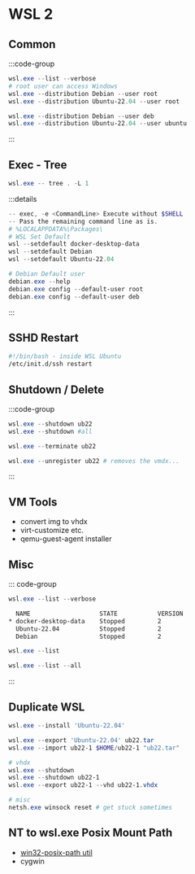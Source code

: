 # WSL 2
## Common

:::code-group
```powershell [main]
wsl.exe --list --verbose
# root user can access Windows
wsl.exe --distribution Debian --user root
wsl.exe --distribution Ubuntu-22.04 --user root
```
```powershell [misc]
wsl.exe --distribution Debian --user deb
wsl.exe --distribution Ubuntu-22.04 --user ubuntu
```
:::
## Exec - Tree
```powershell
wsl.exe -- tree . -L 1
```
<!-- wsl.exe -e tree .
wsl.exe -e tree . -L 1
wsl.exe -- tree . -->
:::details
```powershell
-- exec, -e <CommandLine> Execute without $SHELL
-- Pass the remaining command line as is.
# %LOCALAPPDATA%\Packages\
# WSL Set Default
wsl --setdefault docker-desktop-data
wsl --setdefault Debian
wsl --setdefault Ubuntu-22.04

# Debian Default user
debian.exe --help
debian.exe config --default-user root
debian.exe config --default-user deb
```
:::
<!-- might be easier to have it in one file and reference it... and or auto generate  -->
## SSHD Restart
```bash
#!/bin/bash - inside WSL Ubuntu
/etc/init.d/ssh restart
```


## Shutdown / Delete
:::code-group
```powershell [shutdown]
wsl.exe --shutdown ub22
wsl.exe --shutdown #all
```
```powershell [force shutdown]
wsl.exe --terminate ub22

```
```powershell [unregister-undefine-remove]
wsl.exe --unregister ub22 # removes the vmdx...
```
:::



## VM Tools
* convert img to vhdx
* virt-customize etc.
* qemu-guest-agent installer

## Misc
::: code-group
```powershell 
wsl.exe --list --verbose
```
```txt [name-state-version.log]
  NAME                   STATE           VERSION
* docker-desktop-data    Stopped         2
  Ubuntu-22.04           Stopped         2
  Debian                 Stopped         2
```
```powershell 
wsl.exe --list
```
```powershell 
wsl.exe --list --all
```
:::

## Duplicate WSL
```powershell [duplicate-vm.ps1]
wsl.exe --install 'Ubuntu-22.04'

wsl.exe --export 'Ubuntu-22.04' ub22.tar
wsl.exe --import ub22-1 $HOME/ub22-1 "ub22.tar"

# vhdx
wsl.exe --shutdown
wsl.exe --shutdown ub22-1
wsl.exe --export ub22-1 --vhd ub22-1.vhdx

# misc
netsh.exe winsock reset # get stuck sometimes
```

## NT to wsl.exe Posix Mount Path
* [win32-posix-path util](https://codeforwings.github.io/nuxt3-win32-posix-path/)
* cygwin
